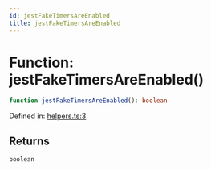 ```yaml
---
id: jestFakeTimersAreEnabled
title: jestFakeTimersAreEnabled
---
```


<!-- DO NOT EDIT: this page is autogenerated from the type comments -->

# Function: jestFakeTimersAreEnabled()

```ts
function jestFakeTimersAreEnabled(): boolean
```

Defined in: [helpers.ts:3](https://github.com/crutchcorn/cli-testing-library/blob/main/packages/cli-testing-library/src/helpers.ts#L3)

## Returns

`boolean`

